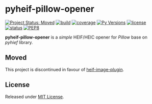 # pyheif-pillow-opener

[![Project Status: Moved](http://www.repostatus.org/badges/latest/moved.svg)](https://github.com/uploadcare/heif-image-plugin/)
[![build](https://travis-ci.org/ciotto/pyheif-pillow-opener.svg?branch=master)](https://travis-ci.org/ciotto/pyheif-pillow-opener)
[![coverage](https://img.shields.io/codecov/c/gh/ciotto/pyheif-pillow-opener)](https://codecov.io/gh/ciotto/pyheif-pillow-opener)
[![Py Versions](https://img.shields.io/pypi/pyversions/pyheif-pillow-opener)](https://pypi.python.org/pypi/pyheif-pillow-opener/)
[![license](https://img.shields.io/github/license/ciotto/pyheif-pillow-opener)](https://pypi.python.org/pypi/pyheif-pillow-opener/)
[![status](https://img.shields.io/pypi/status/pyheif-pillow-opener)](https://pypi.python.org/pypi/pyheif-pillow-opener/)
[![PEP8](https://img.shields.io/badge/code%20style-pep8-orange)](https://www.python.org/dev/peps/pep-0008/)

**pyheif-pillow-opener** is a *simple* HEIF/HEIC opener for *Pillow* base on *pyhief* library.

## Moved

This project is discontinued in favour of [heif-image-plugin](https://github.com/uploadcare/heif-image-plugin/).

## License

Released under [MIT License](https://github.com/ciotto/pyheif-pillow-opener/blob/master/LICENSE).